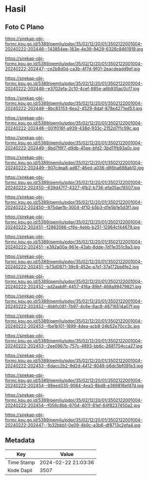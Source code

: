 # Hasil

## Foto C Plano

https://sirekap-obj-formc.kpu.go.id/5389/pemilu/pdpr/35/02/12/20/01/3502122001004-20240222-202446--143854ee-183e-4e39-9429-6326c8461919.jpg

https://sirekap-obj-formc.kpu.go.id/5389/pemilu/pdpr/35/02/12/20/01/3502122001004-20240222-202447--ce2b8d0d-ca3b-4f7d-9f01-2eacdeadd9ef.jpg

https://sirekap-obj-formc.kpu.go.id/5389/pemilu/pdpr/35/02/12/20/01/3502122001004-20240222-202448--e3702efa-2c10-4cef-885e-a6b935ac0cf7.jpg

https://sirekap-obj-formc.kpu.go.id/5389/pemilu/pdpr/35/02/12/20/01/3502122001004-20240222-202448--8bc83153-6ea2-4529-8daf-878e4271ed53.jpg

https://sirekap-obj-formc.kpu.go.id/5389/pemilu/pdpr/35/02/12/20/01/3502122001004-20240222-202448--001f016f-a939-438d-933c-2152d7f1c99c.jpg

https://sirekap-obj-formc.kpu.go.id/5389/pemilu/pdpr/35/02/12/20/01/3502122001004-20240222-202449--8bd7f6f7-d9db-45ee-bfd2-3bd11fb93a0c.jpg

https://sirekap-obj-formc.kpu.go.id/5389/pemilu/pdpr/35/02/12/20/01/3502122001004-20240222-202449--907cdea8-ad87-46ed-a036-d66ba698ab10.jpg

https://sirekap-obj-formc.kpu.go.id/5389/pemilu/pdpr/35/02/12/20/01/3502122001004-20240222-202450--639d47f7-4327-4fb2-b736-efa05acf8507.jpg

https://sirekap-obj-formc.kpu.go.id/5389/pemilu/pdpr/35/02/12/20/01/3502122001004-20240222-202450--975dae1b-3004-4f10-b5b3-d1e5b1e5d3f1.jpg

https://sirekap-obj-formc.kpu.go.id/5389/pemilu/pdpr/35/02/12/20/01/3502122001004-20240222-202451--f2863586-cf6e-4ebb-b251-12964cf44679.jpg

https://sirekap-obj-formc.kpu.go.id/5389/pemilu/pdpr/35/02/12/20/01/3502122001004-20240222-202451--e392a00a-961e-43ab-8dde-7d11e351c9a3.jpg

https://sirekap-obj-formc.kpu.go.id/5389/pemilu/pdpr/35/02/12/20/01/3502122001004-20240222-202451--b73d0871-39c8-452e-a7e1-37a172bb6fe2.jpg

https://sirekap-obj-formc.kpu.go.id/5389/pemilu/pdpr/35/02/12/20/01/3502122001004-20240222-202452--ad2aab8f-4457-416a-89bf-468a99479821.jpg

https://sirekap-obj-formc.kpu.go.id/5389/pemilu/pdpr/35/02/12/20/01/3502122001004-20240222-202452--4bbfc081-7b97-4c6e-8ac8-48716514a07f.jpg

https://sirekap-obj-formc.kpu.go.id/5389/pemilu/pdpr/35/02/12/20/01/3502122001004-20240222-202453--fbe1b101-1899-4dea-acb8-24b52e70cc3c.jpg

https://sirekap-obj-formc.kpu.go.id/5389/pemilu/pdpr/35/02/12/20/01/3502122001004-20240222-202453--2ee0967b-757c-4893-bb6c-2681704cca27.jpg

https://sirekap-obj-formc.kpu.go.id/5389/pemilu/pdpr/35/02/12/20/01/3502122001004-20240222-202453--6dacc2b2-9d2d-4412-9049-b6dc5bf091e3.jpg

https://sirekap-obj-formc.kpu.go.id/5389/pemilu/pdpr/35/02/12/20/01/3502122001004-20240222-202454--98eed335-9064-4ea3-8bd8-e366816ef47d.jpg

https://sirekap-obj-formc.kpu.go.id/5389/pemilu/pdpr/35/02/12/20/01/3502122001004-20240222-202454--f056c8bb-8704-4011-81ef-64f8237450a2.jpg

https://sirekap-obj-formc.kpu.go.id/5389/pemilu/pdpr/35/02/12/20/01/3502122001004-20240222-202447--1b32bbb1-0e09-4b9c-a3b6-df8713c2efa4.jpg


## Metadata

| Key        | Value               |
| ---------- | ------------------- |
| Time Stamp | 2024-02-22 21:03:36 |
| Kode Dapil | 3507                |



